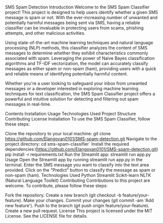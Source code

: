 SMS Spam Detection
Introduction
Welcome to the SMS Spam Classifier project! This project is designed to help users identify whether a given SMS message is spam or not. With the ever-increasing number of unwanted and potentially harmful messages being sent via SMS, having a reliable classifier can be invaluable in protecting users from scams, phishing attempts, and other malicious activities.

Using state-of-the-art machine learning techniques and natural language processing (NLP) methods, this classifier analyzes the content of SMS messages to determine whether they exhibit characteristics commonly associated with spam. Leveraging the power of Naive Bayes classification algorithms and TF-IDF vectorization, the model can accurately classify messages as either spam or non-spam (ham), providing users with a quick and reliable means of identifying potentially harmful content.

Whether you're a user looking to safeguard your inbox from unwanted messages or a developer interested in exploring machine learning techniques for text classification, the SMS Spam Classifier project offers a powerful and intuitive solution for detecting and filtering out spam messages in real-time.

Contents
Installation
Usage
Technologies Used
Project Structure
Contributing
License
Installation
To use the SMS Spam Classifier, follow these steps:

Clone the repository to your local machine: git clone https://github.com/Elangovan0101/SMS-spam-detection.git
Navigate to the project directory: cd sms-spam-classifier`
Install the required dependencies:(https://github.com/Elangovan0101/SMS-spam-detection.git) pip install -r requirements.txt
Run the Streamlit app: streamlit run app.py
Usage
Open the Streamlit app by running streamlit run app.py in the terminal.
Enter the SMS message you want to classify into the text area provided.
Click on the "Predict" button to classify the message as spam or non-spam (ham).
Technologies Used
Python
Streamlit
Scikit-learn
NLTK (Natural Language Toolkit)
Contributing
Contributions to this project are welcome. To contribute, please follow these steps:

Fork the repository.
Create a new branch (git checkout -b feature/your-feature).
Make your changes.
Commit your changes (git commit -am 'Add new feature').
Push to the branch (git push origin feature/your-feature).
Create a new pull request.
License
This project is licensed under the MIT License. See the LICENSE file for details.
